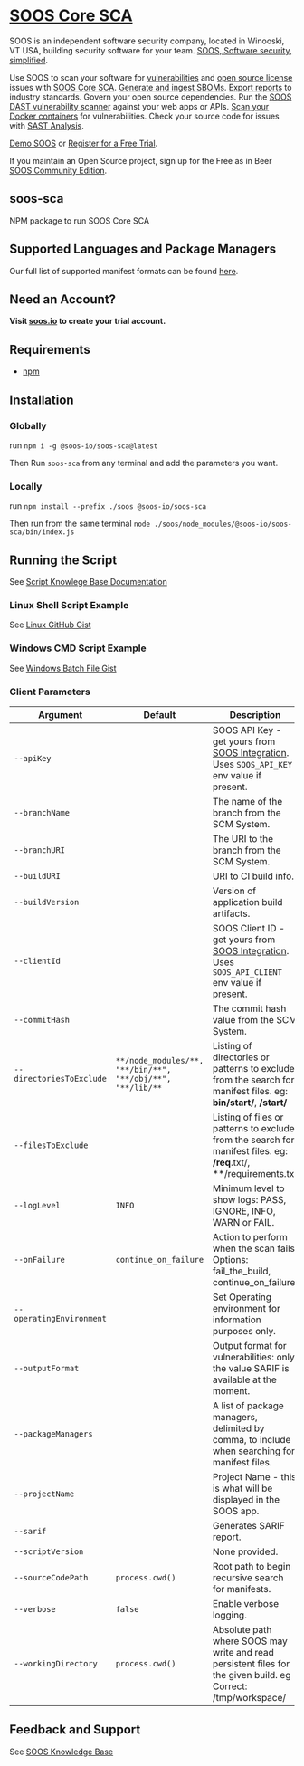 # [SOOS Core SCA](https://soos.io/sca-product)

SOOS is an independent software security company, located in Winooski, VT USA, building security software for your team. [SOOS, Software security, simplified](https://soos.io).

Use SOOS to scan your software for [vulnerabilities](https://app.soos.io/research/vulnerabilities) and [open source license](https://app.soos.io/research/licenses) issues with [SOOS Core SCA](https://soos.io/products/sca). [Generate and ingest SBOMs](https://soos.io/products/sbom-manager). [Export reports](https://kb.soos.io/help/soos-reports-for-export) to industry standards. Govern your open source dependencies. Run the [SOOS DAST vulnerability scanner](https://soos.io/products/dast) against your web apps or APIs. [Scan your Docker containers](https://soos.io/products/csa) for vulnerabilities. Check your source code for issues with [SAST Analysis](https://soos.io/products/sast).

[Demo SOOS](https://app.soos.io/demo) or [Register for a Free Trial](https://app.soos.io/register).

If you maintain an Open Source project, sign up for the Free as in Beer [SOOS Community Edition](https://soos.io/products/community-edition).

## soos-sca
NPM package to run SOOS Core SCA

## Supported Languages and Package Managers
Our full list of supported manifest formats can be found [here](https://kb.soos.io/help/soos-languages-supported).

## Need an Account?
**Visit [soos.io](https://app.soos.io/register) to create your trial account.**

## Requirements
  - [npm](https://docs.npmjs.com/downloading-and-installing-node-js-and-npm)
  
## Installation

### Globally
run `npm i -g @soos-io/soos-sca@latest`

Then Run `soos-sca` from any terminal and add the parameters you want.

### Locally
run `npm install --prefix ./soos @soos-io/soos-sca`

Then run from the same terminal `node ./soos/node_modules/@soos-io/soos-sca/bin/index.js`

## Running the Script
See [Script Knowlege Base Documentation](https://github.com/soos-io/kb-docs/blob/main/SCA/Script.md)

### Linux Shell Script Example
See [Linux GitHub Gist](https://gist.githubusercontent.com/soostech/bf4fe3c320f7457a81f2e48ebe057aa5/raw/7fcba97f88c524b2d1e3eddf2c29de52af13a0c4/soos_sca.sh)

### Windows CMD Script Example
See [Windows Batch File Gist](https://gist.githubusercontent.com/soostech/37134fb636da3246d275b2ee220669c1/raw/0ab31b1c50869d8e8061deee4fa04e8ff7169f77/soos_sca.bat)

### Client Parameters

| Argument | Default | Description |
| --- | --- | --- |
| `--apiKey` | <None> | SOOS API Key - get yours from [SOOS Integration](https://app.soos.io/integrate/sca). Uses `SOOS_API_KEY` env value if present.  
| `--branchName` | <None> | The name of the branch from the SCM System. |
| `--branchURI` | <None> | The URI to the branch from the SCM System. |
| `--buildURI` | <None> | URI to CI build info. |
| `--buildVersion` | <None> | Version of application build artifacts. |
| `--clientId` | <None> | SOOS Client ID - get yours from [SOOS Integration](https://app.soos.io/integrate/sca). Uses `SOOS_API_CLIENT` env value if present. |
| `--commitHash` | <None> | The commit hash value from the SCM System. |
| `--directoriesToExclude` | `**/node_modules/**, "**/bin/**", "**/obj/**", "**/lib/**` | Listing of directories or patterns to exclude from the search for manifest files. eg: **bin/start/**, **/start/** |
| `--filesToExclude` | <None> | Listing of files or patterns to exclude from the search for manifest files. eg: **/req**.txt/, **/requirements.txt |
| `--logLevel` | `INFO` | Minimum level to show logs: PASS, IGNORE, INFO, WARN or FAIL. |
| `--onFailure` | `continue_on_failure` | Action to perform when the scan fails. Options: fail_the_build, continue_on_failure. |
| `--operatingEnvironment` | <None> | Set Operating environment for information purposes only. |
| `--outputFormat` | <None> | Output format for vulnerabilities: only the value SARIF is available at the moment. |
| `--packageManagers` | <None> | A list of package managers, delimited by comma, to include when searching for manifest files. |
| `--projectName` | <None> | Project Name - this is what will be displayed in the SOOS app. |
| `--sarif` | <None> | Generates SARIF report. |
| `--scriptVersion` | <None> | None provided. |
| `--sourceCodePath` | `process.cwd()` | Root path to begin recursive search for manifests. |
| `--verbose` | `false` | Enable verbose logging. |
| `--workingDirectory` | `process.cwd()` | Absolute path where SOOS may write and read persistent files for the given build. eg Correct: /tmp/workspace/ | Incorrect: ./bin/start/ |

## Feedback and Support
See [SOOS Knowledge Base](https://kb.soos.io/help)